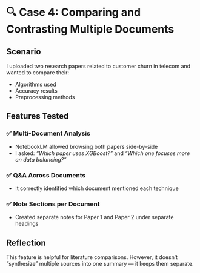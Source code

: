 # 🔍 Case 4: Comparing and Contrasting Multiple Documents

## Scenario
I uploaded two research papers related to customer churn in telecom and wanted to compare their:
- Algorithms used
- Accuracy results
- Preprocessing methods

## Features Tested

### ✅ Multi-Document Analysis
- NotebookLM allowed browsing both papers side-by-side
- I asked: *“Which paper uses XGBoost?”* and *“Which one focuses more on data balancing?”*

### ✅ Q&A Across Documents
- It correctly identified which document mentioned each technique

### ✅ Note Sections per Document
- Created separate notes for Paper 1 and Paper 2 under separate headings

## Reflection
This feature is helpful for literature comparisons. However, it doesn’t “synthesize” multiple sources into one summary — it keeps them separate.
